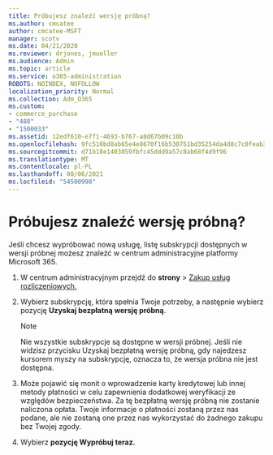 ```yaml
---
title: Próbujesz znaleźć wersję próbną?
ms.author: cmcatee
author: cmcatee-MSFT
manager: scotv
ms.date: 04/21/2020
ms.reviewer: drjones, jmueller
ms.audience: Admin
ms.topic: article
ms.service: o365-administration
ROBOTS: NOINDEX, NOFOLLOW
localization_priority: Normal
ms.collection: Adm_O365
ms.custom:
- commerce_purchase
- "488"
- "1500033"
ms.assetid: 12edf610-e7f1-4693-b767-a8d67b09c10b
ms.openlocfilehash: 9fc510bd8ab65e4e8670f16b530751bd35254da4d8c7c0feab3cfbf1d0e24303
ms.sourcegitcommit: d71b18e1403859fbfc45ddd9a57c8ab68f4d9f96
ms.translationtype: MT
ms.contentlocale: pl-PL
ms.lasthandoff: 08/06/2021
ms.locfileid: "54500998"
---
```

# <a name="trying-to-find-a-trial"></a>Próbujesz znaleźć wersję próbną?

Jeśli chcesz wypróbować nową usługę, listę subskrypcji dostępnych w wersji próbnej możesz znaleźć w centrum administracyjne platformy Microsoft 365.
  
1. W centrum administracyjnym przejdź do **strony** \> [Zakup usług rozliczeniowych.](https://go.microsoft.com/fwlink/p/?linkid=868433)

2. Wybierz subskrypcję, która spełnia Twoje potrzeby, a następnie wybierz pozycję  **Uzyskaj bezpłatną wersję próbną**.

    > [!NOTE]
    > Nie wszystkie subskrypcje są dostępne w wersji próbnej. Jeśli nie widzisz przycisku Uzyskaj bezpłatną wersję próbną, gdy najedzesz kursorem myszy na subskrypcję, oznacza to, że wersja próbna nie jest dostępna. 
  
3. Może pojawić się monit o wprowadzenie karty kredytowej lub innej metody płatności w celu zapewnienia dodatkowej weryfikacji ze względów bezpieczeństwa. Za tę bezpłatną wersję próbną nie zostanie naliczona opłata. Twoje informacje o płatności zostaną przez nas podane, ale nie zostaną one przez nas wykorzystać do żadnego zakupu bez Twojej zgody.

4. Wybierz **pozycję Wypróbuj teraz.**